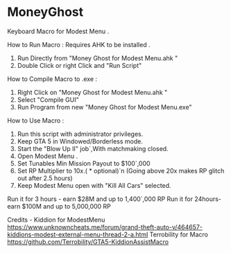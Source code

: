 # MoneyGhost
 Keyboard Macro for Modest Menu .

How to Run Macro :
Requires AHK to be installed .
1. Run Directly from "Money Ghost for Modest Menu.ahk "
2. Double Click or right Click and "Run Script"

How to Compile Macro to .exe :
1. Right Click on "Money Ghost for Modest Menu.ahk "
2. Select "Compile GUI"
3. Run Program from new "Money Ghost for Modest Menu.exe"

 How to Use Macro :
1) Run this script with administrator privileges.
2) Keep GTA 5 in Windowed/Borderless mode.
3) Start the "Blow Up II" job`,With matchmaking closed.
4) Open Modest Menu .
5) Set Tunables Min Mission Payout to $100`,000 
6) Set RP Multiplier to 10x.( * optional)`n     (Going above 20x makes RP glitch out after 2.5 hours)
7) Keep Modest Menu open with "Kill All Cars" selected.

Run it for 3 hours - earn $28M and up to 1,400`,000 RP 
Run it for 24hours- earn $100M and up to 5,000,000 RP 

Credits - Kiddion for ModestMenu https://www.unknowncheats.me/forum/grand-theft-auto-v/464657-kiddions-modest-external-menu-thread-2-a.html
Terrobility for Macro https://github.com/Terrobility/GTA5-KiddionAssistMacro